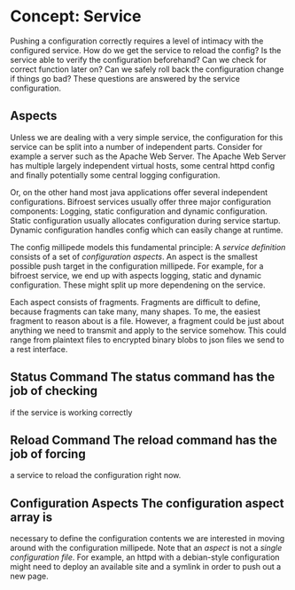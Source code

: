 # Concept: Service

Pushing a configuration correctly requires a level of
intimacy with the configured service. How do we get the
service to reload the config? Is the service able to verify
the configuration beforehand? Can we check for correct
function later on? Can we safely roll back the configuration
change if things go bad? These questions are answered by the
service configuration. 

## Aspects
Unless we are dealing with a very simple service, the
configuration for this service can be split into a number
of independent parts. Consider for example a server such as
the Apache Web Server. The Apache Web Server has multiple 
largely independent virtual hosts, some central httpd config
and finally potentially some central logging configuration. 

Or, on the other hand most java applications offer several 
independent configurations. Bifroest services usually offer
three major configuration components: Logging, static
configuration and dynamic configuration. Static configuration
usually allocates configuration during service startup.
Dynamic configuration handles config which can easily change
at runtime.
 
The config millipede models this fundamental principle: A
*service definition* consists of a set of *configuration aspects*.
An aspect is the smallest possible push target in the configuration
millipede. For example, for a bifroest service, we end up
with aspects logging, static and dynamic configuration. These
might split up more dependening on the service. 

Each aspect consists of fragments. Fragments are difficult
to define, because fragments can take many, many shapes. To
me, the easiest fragment to reason about is a file. However,
a fragment could be just about anything we need to transmit
and apply to the service somehow. This could range from
plaintext files to encrypted binary blobs to json files we
send to a rest interface.

## Status Command The status command has the job of checking
if the service is working correctly

## Reload Command The reload command has the job of forcing
a service to reload the configuration right now. 

## Configuration Aspects The configuration aspect array is
necessary to define the configuration contents we are
interested in moving around with the configuration
millipede. Note that an *aspect* is not a *single
configuration file*. For example, an httpd with a
debian-style configuration might need to deploy an available
site and a symlink in order to push out a new page. 
